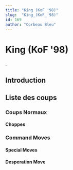 ```yaml
---
title: "King (KoF '98)"
slug:  "King_(KoF_'98)"
id: 169
author: "Corbeau Bleu"
---
```


# King (KoF '98)

.

## Introduction

## Liste des coups

### Coups Normaux

#### Choppes

### Command Moves

#### Special Moves

#### Desperation Move
